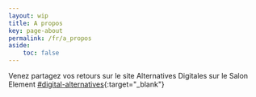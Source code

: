 ```yaml
---
layout: wip
title: A propos
key: page-about
permalink: /fr/a_propos
aside: 
    toc: false
---
```


Venez partagez vos retours sur le site Alternatives Digitales sur le Salon Element [#digital-alternatives](https://matrix.to/#/#digital-alternatives:matrix.org){:target="_blank"}